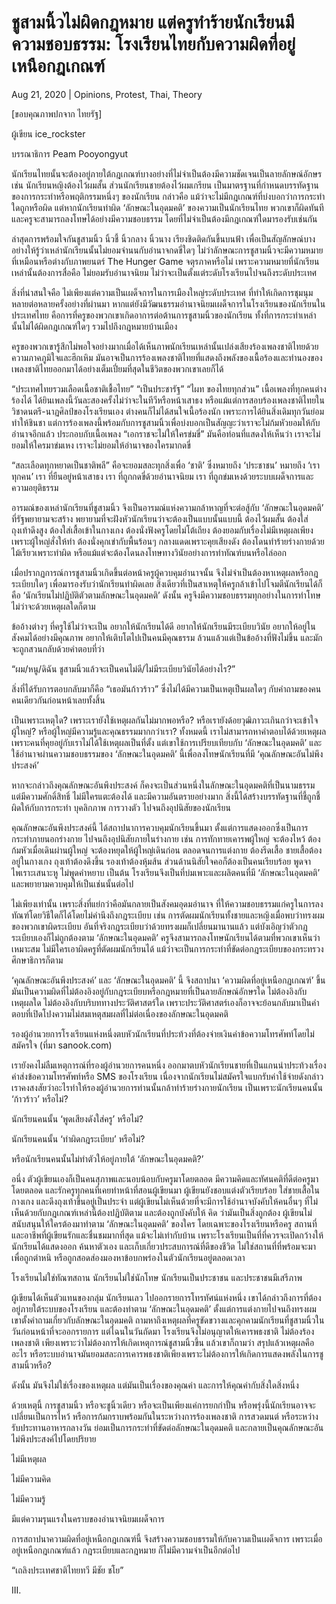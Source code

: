 # ชูสามนิ้วไม่ผิดกฎหมาย แต่ครูทำร้ายนักเรียนมีความชอบธรรม: โรงเรียนไทยกับความผิดที่อยู่เหนือกฎเกณฑ์

Aug 21, 2020 | Opinions, Protest, Thai, Theory





[ขอบคุณภาพปกจาก ไทยรัฐ]

ผู้เขียน ice_rockster

บรรณาธิการ Peam Pooyongyut

นักเรียนไทยนั้นจะต้องอยู่ภายใต้กฎเกณฑ์บางอย่างที่ไม่จำเป็นต้องมีความชัดเจนเป็นลายลักษณ์อักษร เช่น นักเรียนหญิงต้องไว้ผมสั้น ส่วนนักเรียนชายต้องไว้ผมเกรียน เป็นมาตรฐานที่กำหนดบรรทัดฐานของการกระทำหรือพฤติกรรมหนึ่งๆ ของนักเรียน กล่าวคือ แม้ว่าจะไม่มีกฎเกณฑ์ที่บ่งบอกว่าการกระทำใดถูกหรือผิด แต่หากนักเรียนทำผิด ‘ลักษณะในอุดมคติ’ ของความเป็นนักเรียนไทย พวกเขาก็ผิดทันที และครูจะสามารถลงโทษได้อย่างมีความชอบธรรม โดยที่ไม่จำเป็นต้องมีกฎเกณฑ์ใดมารองรับเช่นกัน

ล่าสุดการพร้อมใจกันชูสามนิ้ว นิ้วชี้ นิ้วกลาง นิ้วนาง เรียงชิดติดกันขึ้นบนฟ้า เพื่อเป็นสัญลักษณ์บางอย่างให้รู้ว่าเหล่านักเรียนนั้นไม่ยอมจำนนกับอำนาจกดขี่ใดๆ ไม่ว่าลักษณะการชูสามนิ้วจะมีความหมายที่เหมือนหรือต่างกับภาพยนตร์ The Hunger Game จตุรภาคหรือไม่ เพราะความหมายที่นักเรียนเหล่านั้นต้องการสื่อคือ ไม่ยอมรับอำนาจนิยม ไม่ว่าจะเป็นตั้งแต่ระดับโรงเรียนไปจนถึงระดับประเทศ

สิ่งที่น่าสนใจคือ ไม่เพียงแต่ความเป็นเผด็จการในการเมืองใหญ่ระดับประเทศ ที่ทำให้เกิดการชุมนุมหลายต่อหลายครั้งอย่างที่ผ่านมา หากแต่ยังมีวัฒนธรรมอำนาจนิยมเผด็จการในโรงเรียนของนักเรียนในประเทศไทย คือการที่ครูของพวกเขาเกิดอาการต่อต้านการชูสามนิ้วของนักเรียน ทั้งที่การกระทำเหล่านั้นไม่ได้ผิดกฎเกณฑ์ใดๆ รวมไปถึงกฎหมายบ้านเมือง

ครูของพวกเขารู้สึกไม่พอใจอย่างมากเมื่อได้เห็นภาพนักเรียนเหล่านั้นเปล่งเสียงร้องเพลงชาติไทยด้วยความภาคภูมิใจและฮึกเหิม มันอาจเป็นการร้องเพลงชาติไทยที่แสดงถึงพลังของเนื้อร้องและทำนองของเพลงชาติไทยออกมาได้อย่างเต็มเปี่ยมที่สุดในชีวิตของพวกเขาเลยก็ได้

“ประเทศไทยรวมเลือดเนื้อชาติเชื้อไทย” “เป็นประชารัฐ” “ไผท ของไทยทุกส่วน” เนื้อเพลงที่ทุกคนต่างร้องได้ ได้ยินเพลงนี้วันละสองครั้งไม่ว่าจะในทีวีหรือหน้าเสาธง หรือแม้แต่การสอบร้องเพลงชาติไทยในวิชาดนตรี-นาฏศิลป์ของโรงเรียนเอง ต่างคนก็ไม่ได้สนใจเนื้อร้องนัก เพราะการได้ยินสิ่งเดิมทุกวันย่อมทำให้ชินชา แต่การร้องเพลงนี้พร้อมกับการชูสามนิ้วเพื่อบ่งบอกเป็นสัญญะว่าเราจะไม่ก้มหัวยอมให้กับอำนาจอีกแล้ว ประกอบกับเนื้อเพลง “เอกราชจะไม่ให้ใครข่มขี่” มันคือท่อนที่แสดงให้เห็นว่า เราจะไม่ยอมให้ใครมาข่มเหง เราจะไม่ยอมให้อำนาจของใครมากดขี่

“สละเลือดทุกหยาดเป็นชาติพลี” คือจะยอมสละทุกสิ่งเพื่อ ‘ชาติ’ ซึ่งหมายถึง ‘ประชาชน’ หมายถึง ‘เราทุกคน’ เรา ที่ยืนอยู่หน้าเสาธง เรา ที่ถูกกดขี่ด้วยอำนาจนิยม เรา ที่ถูกข่มเหงด้วยระบบเผด็จการและความอยุติธรรม

อารมณ์ของเหล่านักเรียนที่ชูสามนิ้ว จึงเป็นอารมณ์แห่งความกล้าหาญที่จะต่อสู้กับ ‘ลักษณะในอุดมคติ’ ที่รัฐพยายามจะสร้าง พยายามที่จะฝังหัวนักเรียนว่าจะต้องเป็นแบบนั้นแบบนี้ ต้องไว้ผมสั้น ต้องใส่ถุงเท้าดึงสูง ต้องใส่เสื้อเข้าในกางเกง ต้องนั่งฟังครูโดยไม่โต้เถียง ต้องยอมกับเรื่องไม่มีเหตุผลเพียงเพราะผู้ใหญ่สั่งให้ทำ ต้องนั่งคุกเข่ากับพื้นร้อนๆ กลางแดดเพราะคุยเสียงดัง ต้องโดนทำร้ายร่างกายด้วยไม้เรียวเพราะทำผิด หรือแม้แต่จะต้องโดนลงโทษทางวินัยอย่างการทำทัณฑ์บนหรือไล่ออก

เมื่อปรากฏการณ์การชูสามนิ้วเกิดขึ้นต่อหน้าครูผู้ควบคุมอำนาจนั้น จึงไม่จำเป็นต้องหาเหตุผลหรือกฎระเบียบใดๆ เพื่อมารองรับว่านักเรียนทำผิดเลย สิ่งเดียวที่เป็นสาเหตุให้ครูกล้าเข้าไปโจมตีนักเรียนได้ก็คือ ‘นักเรียนไม่ปฏิบัติตัวตามลักษณะในอุดมคติ’ ดังนั้น ครูจึงมีความชอบธรรมทุกอย่างในการทำโทษ ไม่ว่าจะด้วยเหตุผลใดก็ตาม

ข้ออ้างต่างๆ ที่ครูใช้ไม่ว่าจะเป็น อยากให้นักเรียนได้ดี อยากให้นักเรียนมีระเบียบวินัย อยากให้อยู่ในสังคมได้อย่างมีคุณภาพ อยากให้เติบโตไปเป็นคนมีคุณธรรม ล้วนแล้วแต่เป็นข้ออ้างที่ฟังไม่ขึ้น และมักจะถูกสวนกลับด้วยคำตอบที่ว่า

“ผม/หนู/ดิฉัน ชูสามนิ้วแล้วจะเป็นคนไม่ดี/ไม่มีระเบียบวินัยได้อย่างไร?”

สิ่งที่ได้รับการตอบกลับมาก็คือ “เธอมันก้าวร้าว” ซึ่งไม่ได้มีความเป็นเหตุเป็นผลใดๆ กับคำถามของคนคนเดียวกันก่อนหน้าเลยทั้งสิ้น

เป็นเพราะเหตุใด? เพราะเรายังใช้เหตุผลกันไม่มากพอหรือ? หรือเรายังด้อยวุฒิภาวะเกินกว่าจะเข้าใจผู้ใหญ่? หรือผู้ใหญ่มีความรู้และคุณธรรมมากกว่าเรา? ทั้งหมดนี้ เราไม่สามารถหาคำตอบได้ด้วยเหตุผล เพราะคนที่คุยอยู่กับเราไม่ได้ใช้เหตุผลเป็นที่ตั้ง แต่เขาใช้การเปรียบเทียบกับ ‘ลักษณะในอุดมคติ’ และใช้อำนาจผ่านความชอบธรรมของ ‘ลักษณะในอุดมคติ’ นี้เพื่อลงโทษนักเรียนที่มี ‘คุณลักษณะอันไม่พึงประสงค์’

หากจะกล่าวถึงคุณลักษณะอันพึงประสงค์ ก็คงจะเป็นส่วนหนึ่งในลักษณะในอุดมคติที่เป็นนามธรรม แต่มีความศักดิ์สิทธิ์ ไม่มีใครแตะต้องได้ และมีความอันตรายอย่างมาก สิ่งนี้ได้สร้างบรรทัดฐานที่ชี้ถูกชี้ผิดให้กับการกระทำ บุคลิกภาพ การวางตัว ไปจนถึงอุปนิสัยของนักเรียน

คุณลักษณะอันพึงประสงค์นี้ ได้สถาปนาการควบคุมนักเรียนขึ้นมา ตั้งแต่การแสดงออกซึ่งเป็นการกระทำภายนอกร่างกาย ไปจนถึงอุปนิสัยภายในร่างกาย เช่น การทักทายเคารพผู้ใหญ่ จะต้องไหว้ ต้องก้มหัวเมื่อเดินผ่านผู้ใหญ่ จะต้องหยุดให้ผู้ใหญ่เดินก่อน ตลอดจนการแต่งกาย ต้องรีดเสื้อ ชายเสื้อต้องอยู่ในกางเกง ถุงเท้าต้องดึงขึ้น รองเท้าต้องหุ้มส้น ส่วนด้านนิสัยใจคอก็ต้องเป็นคนเรียบร้อย พูดจาไพเราะเสนาะหู ไม่พูดคำหยาบ เป็นต้น โรงเรียนจึงเป็นที่บ่มเพาะและผลิตคนที่มี ‘ลักษณะในอุดมคติ’ และพยายามควบคุมให้เป็นเช่นนั้นต่อไป

ไม่เพียงเท่านั้น เพราะสิ่งที่แย่กว่าคือมันกลายเป็นสังคมอุดมอำนาจ ที่ให้ความชอบธรรมแก่ครูในการลงทัณฑ์โดยวิธีใดก็ได้โดยไม่คำนึงถึงกฎระเบียบ เช่น การตัดผมนักเรียนทั้งชายและหญิงเมื่อพบว่าทรงผมของพวกเขาผิดระเบียบ อันที่จริงกฎระเบียบว่าด้วยทรงผมก็เปลี่ยนมานานแล้ว แต่บังเอิญว่าตัวกฎระเบียบเองก็ไม่ถูกต้องตาม ‘ลักษณะในอุดมคติ’ ครูจึงสามารถลงโทษนักเรียนได้ตามที่พวกเขาเห็นว่าเหมาะสม ไม่มีใครเอาผิดครูที่ตัดผมนักเรียนได้ แม้ว่าจะเป็นการกระทำที่ขัดต่อกฎระเบียบของกระทรวงศึกษาธิการก็ตาม

‘คุณลักษณะอันพึงประสงค์’ และ ‘ลักษณะในอุดมคติ’ นี้ จึงสถาปนา ‘ความผิดที่อยู่เหนือกฎเกณฑ์’ ขึ้น มันเป็นความผิดที่ไม่ต้องอิงอยู่กับกฎระเบียบหรือกฎหมายที่เป็นลายลักษณ์อักษรใด ไม่ต้องอิงกับเหตุผลใด ไม่ต้องอิงกับบริบททางประวัติศาสตร์ใด เพราะประวัติศาสตร์เองก็อาจจะย้อนกลับมาเป็นคำตอบที่เปิดโปงความไม่สมเหตุสมผลที่ไม่ต่อเนื่องของลักษณะในอุดมคติ

รองผู้อำนวยการโรงเรียนแห่งหนึ่งตบหัวนักเรียนที่ประท้วงที่ต้องจ่ายเงินค่าข้อความโทรศัพท์โดยไม่สมัครใจ (ที่มา sanook.com)

เรายังคงไม่ลืมเหตุการณ์ที่รองผู้อำนวยการคนหนึ่ง ออกมาตบหัวนักเรียนชายที่เป็นแกนนำประท้วงเรื่องค่าส่งข้อความโทรศัพท์หรือ SMS ของโรงเรียน เนื่องจากนักเรียนไม่สมัครใจแบกรับค่าใช้จ่ายดังกล่าว เราคงสงสัยว่าอะไรทำให้รองผู้อำนวยการท่านนั้นกล้าทำร้ายร่างกายนักเรียน เป็นเพราะนักเรียนคนนั้น ‘ก้าวร้าว’ หรือไม่?

นักเรียนคนนั้น ‘พูดเสียงดังใส่ครู’ หรือไม่?

นักเรียนคนนั้น ‘ทำผิดกฎระเบียบ’ หรือไม่?

หรือนักเรียนคนนั้นไม่ทำตัวให้อยู่ภายใต้ ‘ลักษณะในอุดมคติ?’

อนึ่ง ตัวผู้เขียนเองก็เป็นคนสุภาพและนอบน้อบกับครูมาโดยตลอด มีความคิดและทัศนคติที่ดีต่อครูมาโดยตลอด และรักครูทุกคนที่เคยทำหน้าที่สอนผู้เขียนมา ผู้เขียนยังชอบแต่งตัวเรียบร้อย ใส่ชายเสื้อในกางเกง และดึงถุงเท้าขึ้นอยู่เป็นประจำ แต่ผู้เขียนไม่เห็นด้วยที่จะมีการใช้อำนาจบังคับให้คนอื่นๆ ที่ไม่เห็นด้วยกับกฎเกณฑ์เหล่านี้ต้องปฏิบัติตาม และต้องถูกบังคับให้ คิด ว่ามันเป็นสิ่งถูกต้อง ผู้เขียนไม่สนับสนุนให้ใครต้องมาทำตาม ‘ลักษณะในอุดมคติ’ ของใคร โดยเฉพาะของโรงเรียนหรือครู สถานที่และอาชีพที่ผู้เขียนรักและชื่นชมมากที่สุด แม้จะไม่เท่ากับบ้าน เพราะโรงเรียนเป็นที่ที่ควรจะเปิดกว้างให้นักเรียนได้แสดงออก ค้นหาตัวเอง และเก็บเกี่ยวประสบการณ์ที่ดีของชีวิต ไม่ใช่สถานที่ที่พร้อมจะมาเพื่อถูกตำหนิ หรือถูกสอดส่องมองหาข้อบกพร่องในตัวนักเรียนอยู่ตลอดเวลา

โรงเรียนไม่ใช่ทัณฑสถาน นักเรียนไม่ใช่นักโทษ นักเรียนเป็นประชาชน และประชาชนมีเสรีภาพ

ผู้เขียนได้เห็นตัวแทนของกลุ่ม นักเรียนเลว ไปออกรายการโทรทัศน์แห่งหนึ่ง เขาได้กล่าวถึงการที่ต้องอยู่ภายใต้ระบบของโรงเรียน และต้องทำตาม ‘ลักษณะในอุดมคติ’ ตั้งแต่การแต่งกายไปจนถึงทรงผม เขาตั้งคำถามเกี่ยวกับลักษณะในอุดมคติ ถามหาถึงเหตุผลที่ครูขัดขวางและคุกคามนักเรียนที่ชูสามนิ้วในวันก่อนหน้าที่จะออกรายการ แต่ไฉนในวันถัดมา โรงเรียนจึงไม่อนุญาตให้เคารพธงชาติ ไม่ต้องร้องเพลงชาติ เพียงเพราะว่าไม่ต้องการให้เกิดเหตุการณ์ชูสามนิ้วขึ้น แล้วเขาก็ถามว่า สรุปแล้วเหตุผลคืออะไร หรือระบบอำนาจมันยอมสละการเคารพธงชาติเพียงเพราะไม่ต้องการให้เกิดการแสดงพลังในการชูสามนิ้วหรือ?

ดังนั้น มันจึงไม่ใช่เรื่องของเหตุผล แต่มันเป็นเรื่องของคุณค่า และการให้คุณค่ากับสิ่งใดสิ่งหนึ่ง

ด้วยเหตุนี้ การชูสามนิ้ว หรือจะชูนิ้วเดียว หรือจะเป็นเพียงแค่การยกกำปั้น หรือพรุ่งนี้นักเรียนอาจจะเปลี่ยนเป็นการไหว้ หรือการก้มกราบพร้อมกันในระหว่างการร้องเพลงชาติ การสวดมนต์ หรือระหว่างรับประทานอาหารกลางวัน ย่อมเป็นการกระทำที่ขัดต่อลักษณะในอุดมคติ และกลายเป็นคุณลักษณะอันไม่พึงประสงค์ไปโดยปริยาย

ไม่มีเหตุผล

ไม่มีความคิด

ไม่มีความรู้

มีแต่ความรุนแรงในคราบของอำนาจนิยมเผด็จการ

การสถาปนาความผิดที่อยู่เหนือกฎเกณฑ์นี้ จึงสร้างความชอบธรรมให้กับความเป็นเผด็จการ เพราะเมื่ออยู่เหนือกฎเกณฑ์แล้ว กฎระเบียบและกฎหมาย ก็ไม่มีความจำเป็นอีกต่อไป

“เถลิงประเทศชาติไทยทวี มีชัย ชโย”

III.